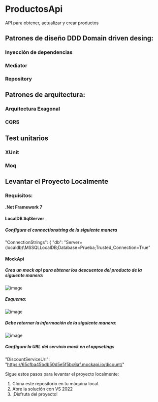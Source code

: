 # ProductosApi

API para obtener, actualizar y crear productos 

## Patrones de diseño DDD Domain driven desing:

### Inyección de dependencias
### Mediator
### Repository

## Patrones de arquitectura:

### Arquitectura Exagonal
### CQRS

## Test unitarios
### XUnit
### Moq

## Levantar el Proyecto Localmente

### Requisitos:

#### .Net Framework 7
#### LocalDB SqlServer
##### Configura el connectionstring de la siguiente manera
  "ConnectionStrings": {
    "db": "Server=(localdb)\\MSSQLLocalDB;Database=Prueba;Trusted_Connection=True"
#### MockApi 
##### Crea un mock api para obtener los descuentos del producto de la siguiente manera:
![image](https://github.com/SaraXimenaO/ProductosApi/assets/7612153/3ccafca2-21a8-46de-9b83-dd7f43c20810)
##### Esquema:
![image](https://github.com/SaraXimenaO/ProductosApi/assets/7612153/8b442a68-a3b7-46bc-b339-e1e93f07cd42)
##### Debe retornar la información de la siguiente manera:
![image](https://github.com/SaraXimenaO/ProductosApi/assets/7612153/890047cf-f7d3-409a-a01c-fb8bcaed815a)
##### Configura la URL del servicio mock en el appsetings
  "DiscountServiceUrl": "https://65cfba45bdb50d5e5f5bc6af.mockapi.io/dicount/"

Sigue estos pasos para levantar el proyecto localmente:

1. Clona este repositorio en tu máquina local.
2. Abre la solución con VS 2022
4. ¡Disfruta del proyecto!

